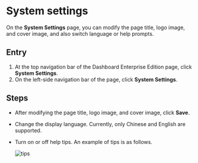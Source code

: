 # System settings

On the **System Settings** page, you can modify the page title, logo image, and cover image, and also switch language or help prompts.

## Entry

1. At the top navigation bar of the Dashboard Enterprise Edition page, click **System Settings**.
2. On the left-side navigation bar of the page, click **System Settings**.

## Steps

- After modifying the page title, logo image, and cover image, click **Save**.
- Change the display language. Currently, only Chinese and English are supported.
- Turn on or off help tips. An example of tips is as follows.
  
  ![tips](https://docs-cdn.nebula-graph.com.cn/figures/tips.png)